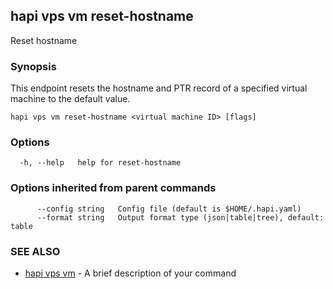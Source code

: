 ## hapi vps vm reset-hostname

Reset hostname

### Synopsis

This endpoint resets the hostname and PTR record of a specified virtual machine to the default value.

```
hapi vps vm reset-hostname <virtual machine ID> [flags]
```

### Options

```
  -h, --help   help for reset-hostname
```

### Options inherited from parent commands

```
      --config string   Config file (default is $HOME/.hapi.yaml)
      --format string   Output format type (json|table|tree), default: table
```

### SEE ALSO

* [hapi vps vm](hapi_vps_vm.md)	 - A brief description of your command

